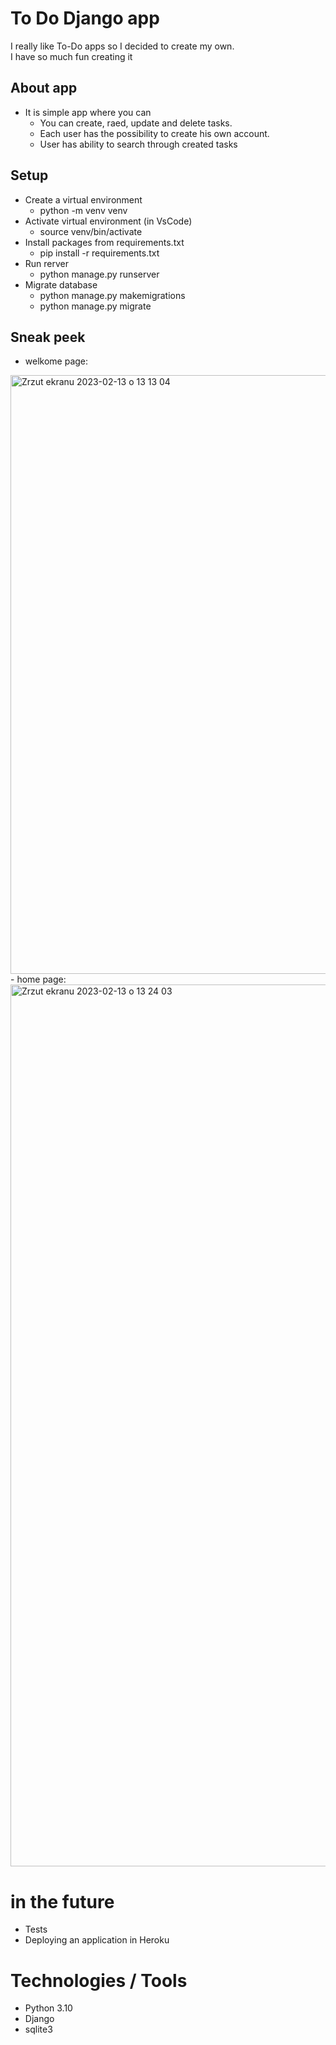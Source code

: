 # To Do Django app
I really like To-Do apps so I decided to create my own.
<br />
I have so much fun creating it
<br />

## About app
- It is simple app where you can
  - You can create, raed, update and delete tasks.
  - Each user has the possibility to create his own account.
  - User has ability to search through created tasks


## Setup 
- Create a virtual environment
  - python -m venv venv
- Activate virtual environment (in VsCode)
  - source venv/bin/activate
- Install packages from requirements.txt
  - pip install -r requirements.txt
- Run rerver
  - python manage.py runserver
- Migrate database
  - python manage.py makemigrations
  - python manage.py migrate 

## Sneak peek
- welkome page:
<img width="958" alt="Zrzut ekranu 2023-02-13 o 13 13 04" src="https://user-images.githubusercontent.com/108401267/218454714-c18e64fa-227b-40fa-91a9-1db680c3a9e3.png">
- home page:
 <img width="1411" alt="Zrzut ekranu 2023-02-13 o 13 24 03" src="https://user-images.githubusercontent.com/108401267/218457640-0e8f2ad2-5d36-44ad-8021-f0a3bd5cfade.png">


# in the future
- Tests
- Deploying an application in Heroku

# Technologies / Tools
- Python 3.10
- Django
- sqlite3
